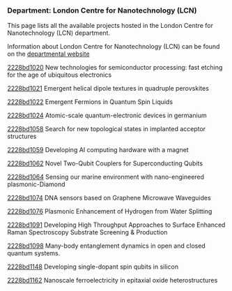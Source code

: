 ### Department: London Centre for Nanotechnology (LCN)

This page lists all the available projects hosted in the London Centre for Nanotechnology (LCN) department.

Information about London Centre for Nanotechnology (LCN) can be found on the [departmental website](https://www.london-nano.com)

[2228bd1020](../projects/2228bd1020.md) New technologies for semiconductor processing: fast etching for the age of ubiquitous electronics

[2228bd1021](../projects/2228bd1021.md) Emergent helical dipole textures in quadruple perovskites

[2228bd1022](../projects/2228bd1022.md) Emergent Fermions in Quantum Spin Liquids

[2228bd1024](../projects/2228bd1024.md) Atomic-scale quantum-electronic devices in germanium

[2228bd1058](../projects/2228bd1058.md) Search for new topological states in implanted acceptor structures

[2228bd1059](../projects/2228bd1059.md) Developing AI computing hardware with a magnet

[2228bd1062](../projects/2228bd1062.md) Novel Two-Qubit Couplers for Superconducting Qubits

[2228bd1064](../projects/2228bd1064.md) Sensing our marine environment with nano-engineered plasmonic-Diamond

[2228bd1074](../projects/2228bd1074.md) DNA sensors based on Graphene Microwave Waveguides

[2228bd1076](../projects/2228bd1076.md) Plasmonic Enhancement of Hydrogen from Water Splitting

[2228bd1091](../projects/2228bd1091.md) Developing High Throughput Approaches to Surface Enhanced Raman Spectroscopy Substrate Screening & Production

[2228bd1098](../projects/2228bd1098.md) Many-body entanglement dynamics in open and closed quantum systems.

[2228bd1148](../projects/2228bd1148.md) Developing single-dopant spin qubits in silicon

[2228bd1162](../projects/2228bd1162.md) Nanoscale ferroelectricity in epitaxial oxide heterostructures